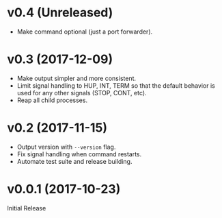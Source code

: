 # v0.4 (Unreleased)

- Make command optional (just a port forwarder).

# v0.3 (2017-12-09)

- Make output simpler and more consistent.
- Limit signal handling to HUP, INT, TERM so that the default
  behavior is used for any other signals (STOP, CONT, etc).
- Reap all child processes.

# v0.2 (2017-11-15)

- Output version with `--version` flag.
- Fix signal handling when command restarts.
- Automate test suite and release building.

# v0.0.1 (2017-10-23)

Initial Release
